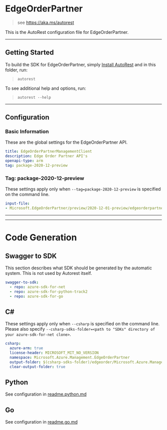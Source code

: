 # EdgeOrderPartner

> see https://aka.ms/autorest

This is the AutoRest configuration file for EdgeOrderPartner.



---
## Getting Started
To build the SDK for EdgeOrderPartner, simply [Install AutoRest](https://aka.ms/autorest/install) and in this folder, run:

> `autorest`

To see additional help and options, run:

> `autorest --help`
---

## Configuration



### Basic Information
These are the global settings for the EdgeOrderPartner API.

``` yaml
title: EdgeOrderPartnerManagementClient
description: Edge Order Partner API's
openapi-type: arm
tag: package-2020-12-preview
```

### Tag: package-2020-12-preview

These settings apply only when `--tag=package-2020-12-preview` is specified on the command line.

``` yaml $(tag) == 'package-2020-12-preview'
input-file:
- Microsoft.EdgeOrderPartner/preview/2020-12-01-preview/edgeorderpartner.json
```
---
---
# Code Generation


## Swagger to SDK

This section describes what SDK should be generated by the automatic system.
This is not used by Autorest itself.

``` yaml $(swagger-to-sdk)
swagger-to-sdk:
  - repo: azure-sdk-for-net
  - repo: azure-sdk-for-python-track2
  - repo: azure-sdk-for-go
```

## C#

These settings apply only when `--csharp` is specified on the command line.
Please also specify `--csharp-sdks-folder=<path to "SDKs" directory of your azure-sdk-for-net clone>`.

``` yaml $(csharp)
csharp:
  azure-arm: true
  license-header: MICROSOFT_MIT_NO_VERSION
  namespace: Microsoft.Azure.Management.EdgeOrderPartner
  output-folder: $(csharp-sdks-folder)/edgeorder/Microsoft.Azure.Management.EdgeOrderPartner/src/Generated
  clear-output-folder: true
```

## Python

See configuration in [readme.python.md](./readme.python.md)

## Go

See configuration in [readme.go.md](./readme.go.md)